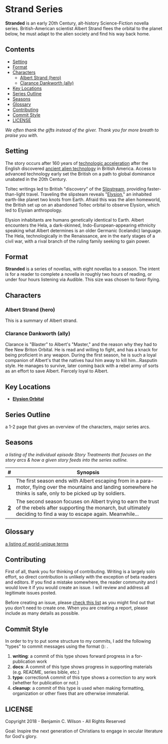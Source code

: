 # Strand Series

<!-- concept-overview -->
**Stranded** is an early 20th Century, alt-history Science-Fiction novella series. British-American scientist Albert Strand flees the orbital to the planet below, he must adapt to the alien society and find his way back home.
<!-- /concept-overview -->

## Contents

* [Setting](#setting)
* [Format](#format)
* [Characters](#characters)
  * [Albert Strand (hero)](#albert-strand-hero)
  * [Clarance Dankworth (ally)](#clarance-dankworth-ally)
* [Key Locations](#key-locations)
* [Series Outline](#series-outline)
* [Seasons](#seasons)
* [Glossary](#glossary)
* [Contributing](#contributing)
* [Commit Style](#commit-style)
* [LICENSE](#license)

_We often thank the gifts instead of the giver. Thank you for more breath to praise you with._

## Setting

<!-- setting-overview -->
The story occurs after 160 years of [technologic acceleration](https://tvtropes.org/pmwiki/pmwiki.php/Main/GivingRadioToTheRomans) after the English discovered [ancient alien technology](https://tvtropes.org/pmwiki/pmwiki.php/Main/AncientAstronauts) in British America. Access to advanced technology early set the British on a path to global dominance unabated in the 20th Century.

Toltec writings led to British "discovery" of the [Slipstream](./series-bible/08-Science-Cosmology/slipstream.md), providing faster-than-light travel. Traveling the slipsteam reveals "[Elysion](./series-bible/04-Locations/Elysion/00-elysion.md)," an inhabited earth-like planet two knots from Earth. Afraid this was the alien homeworld, the British set up on an abandoned Toltec orbital to observe Elysion, which led to Elysian anthropology.

Elysion inhabitants are humans genetically identical to Earth. Albert encounters the Hela, a dark-skinned, Indo-European-appearing ethnicity speaking what Albert determines is an older Germanic (Icelandic) language. The Hela, technologically in the Renaissance, are in the early stages of a civil war, with a rival branch of the ruling family seeking to gain power.
<!-- /setting-overview -->

## Format

<!-- format-overview -->

**Stranded** is a series of novellas, with eight novellas to a season. The intent is for a reader to complete a novella in roughly two hours of reading, or under four hours listening via Audible. This size was chosen to favor flying.

<!-- /format-overview -->

## Characters

<!-- character-section -->
### Albert Strand (hero)

This is a summary of Albert strand.

### Clarance Dankworth (ally)

Clarance is "Blaster" to Albert's "Master," and the reason why they had to flee New Briton Orbital. He is read and willing to fight, and has a knack for being proficient in any weapon. During the first season, he is such a loyal companion of Albert's that the natives haul him away to kill him...Rasputin style. He manages to survive, later coming back with a rebel army of sorts as an effort to save Albert. Fiercely loyal to Albert.

<!-- /character-section -->

## Key Locations

* **[Elysion Orbital](#)**

<!-- series-outline -->
## Series Outline

a 1-2 page that gives an overview of the characters, major series arcs.
<!-- /series-outline -->

## Seasons

_a listing of the individual episode Story Treatments that focuses on the story arcs & how a given story feeds into the series outline._

<!-- season-section -->
| # | Synopsis |
| :-: | - |
| **[1](./series-bible/05-Treatments/01-Season-One/00-Summary.md)** | The first season ends with Albert escaping from in a para-motor, flying over the mountains and landing somewhere he thinks is safe, only to be picked up by soldiers. |
| **[2](./series-bible/05-Treatments/02-Season-Two/00-Summary.md)** | The second season focuses on Albert trying to earn the trust of the rebels after supporting the monarch, but ultimately deciding to find a way to escape again. Meanwhile... |
<!-- /season-section -->

## Glossary

[a listing of world-unique terms](/series-bible/99-Miscellaneous/glossary.md)

## Contributing

First of all, thank you for thinking of contributing. Writing is a largely solo effort, so direct contribution is unlikely with the exception of beta readers and editors. If you find a mistake somewhere, the reader community and I would love it if you would create an issue. I will review and address all legitimate issues posted.

Before creating an issue, please [check this list](https://github.com/Merovex/stranded-series/issues) as you might find out that you don't need to create one. When you are creating a report, please include as many details as possible.

## Commit Style

In order to try to put some structure to my commits, I add the following "types" to commit messages using the format <type>(<scope>): <subject>.

1. **writing**: a commit of this type shows forward progress in a for-publication work
2. **docs**: A commit of this type shows progress in supporting materials (e.g. README, series bible, etc.)
3. **typo**: correctionA commit of this type shows a correction to any work (whether for publication or not.)
3. **cleanup**: a commit of this type is used when making formatting, organization or other fixes that are otherwise immaterial.

## LICENSE

Copyright 2018 - Benjamin C. Wilson - All Rights Reserved

Goal: Inspire the next generation of Christians to engage in secular literature for God's glory.
